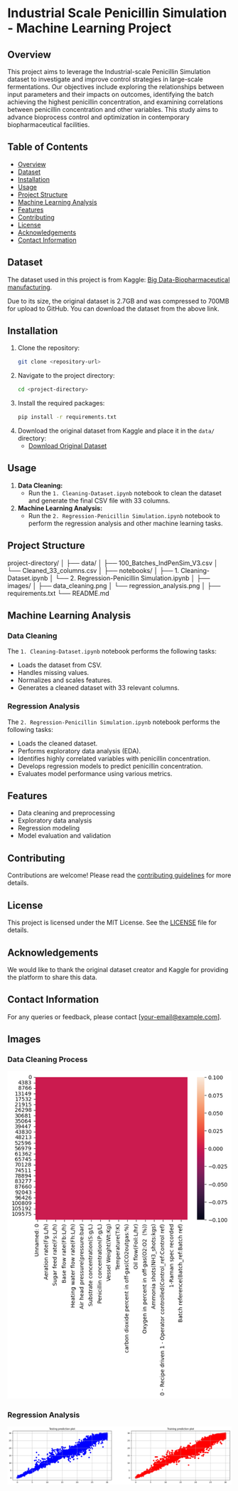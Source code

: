# Industrial Scale Penicillin Simulation - Machine Learning Project

## Overview
This project aims to leverage the Industrial-scale Penicillin Simulation dataset to investigate and improve control strategies in large-scale fermentations. Our objectives include exploring the relationships between input parameters and their impacts on outcomes, identifying the batch achieving the highest penicillin concentration, and examining correlations between penicillin concentration and other variables. This study aims to advance bioprocess control and optimization in contemporary biopharmaceutical facilities.

## Table of Contents
- [Overview](#overview)
- [Dataset](#dataset)
- [Installation](#installation)
- [Usage](#usage)
- [Project Structure](#project-structure)
- [Machine Learning Analysis](#machine-learning-analysis)
- [Features](#features)
- [Contributing](#contributing)
- [License](#license)
- [Acknowledgements](#acknowledgements)
- [Contact Information](#contact-information)

## Dataset
The dataset used in this project is from Kaggle: [Big Data-Biopharmaceutical manufacturing](https://www.kaggle.com/datasets/stephengoldie/big-databiopharmaceutical-manufacturing/data).

Due to its size, the original dataset is 2.7GB and was compressed to 700MB for upload to GitHub. You can download the dataset from the above link.

## Installation
1. Clone the repository:
    ```sh
    git clone <repository-url>
    ```
2. Navigate to the project directory:
    ```sh
    cd <project-directory>
    ```
3. Install the required packages:
    ```sh
    pip install -r requirements.txt
    ```
4. Download the original dataset from Kaggle and place it in the `data/` directory:
    - [Download Original Dataset](https://www.kaggle.com/datasets/stephengoldie/big-databiopharmaceutical-manufacturing/data)

## Usage
1. **Data Cleaning:**
    - Run the `1. Cleaning-Dataset.ipynb` notebook to clean the dataset and generate the final CSV file with 33 columns.
2. **Machine Learning Analysis:**
    - Run the `2. Regression-Penicillin Simulation.ipynb` notebook to perform the regression analysis and other machine learning tasks.

## Project Structure
project-directory/
│
├── data/
│ ├── 100_Batches_IndPenSim_V3.csv
│ └── Cleaned_33_columns.csv
│
├── notebooks/
│ ├── 1. Cleaning-Dataset.ipynb
│ └── 2. Regression-Penicillin Simulation.ipynb
│
├── images/
│ ├── data_cleaning.png
│ └── regression_analysis.png
│
├── requirements.txt
└── README.md

## Machine Learning Analysis
### Data Cleaning
The `1. Cleaning-Dataset.ipynb` notebook performs the following tasks:
- Loads the dataset from CSV.
- Handles missing values.
- Normalizes and scales features.
- Generates a cleaned dataset with 33 relevant columns.

### Regression Analysis
The `2. Regression-Penicillin Simulation.ipynb` notebook performs the following tasks:
- Loads the cleaned dataset.
- Performs exploratory data analysis (EDA).
- Identifies highly correlated variables with penicillin concentration.
- Develops regression models to predict penicillin concentration.
- Evaluates model performance using various metrics.

## Features
- Data cleaning and preprocessing
- Exploratory data analysis
- Regression modeling
- Model evaluation and validation

## Contributing
Contributions are welcome! Please read the [contributing guidelines](CONTRIBUTING.md) for more details.

## License
This project is licensed under the MIT License. See the [LICENSE](LICENSE) file for details.

## Acknowledgements
We would like to thank the original dataset creator and Kaggle for providing the platform to share this data.

## Contact Information
For any queries or feedback, please contact [your-email@example.com].

## Images
### Data Cleaning Process
![Data Cleaning Process](images/data_cleaning.png)

### Regression Analysis
![Regression Analysis](images/regression_analysis.png)

